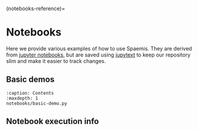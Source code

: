(notebooks-reference)=
# Notebooks

Here we provide various examples of how to use Spaemis.
They  are derived from
[jupyter notebooks](https://docs.jupyter.org/en/latest/start/index.html),
but are saved using [jupytext](https://jupytext.readthedocs.io/en/latest/)
to keep our repository slim and make it easier to track changes.

## Basic demos

```{toctree}
:caption: Contents
:maxdepth: 1
notebooks/basic-demo.py
```

## Notebook execution info

```{nb-exec-table}
```
